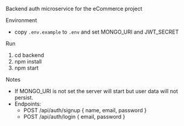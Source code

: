 Backend auth microservice for the eCommerce project

Environment
- copy `.env.example` to `.env` and set MONGO_URI and JWT_SECRET

Run

1. cd backend
2. npm install
3. npm start

Notes
- If MONGO_URI is not set the server will start but user data will not persist.
- Endpoints:
  - POST /api/auth/signup  { name, email, password }
  - POST /api/auth/login   { email, password }
